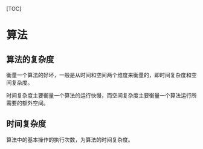 [TOC]



# 算法

## 算法的复杂度

衡量一个算法的好坏，一般是从时间和空间两个维度来衡量的，即时间复杂度和空间复杂度。

时间复杂度主要衡量一个算法的运行快慢，而空间复杂度主要衡量一个算法运行所需要的额外空间。

## 时间复杂度

算法中的基本操作的执行次数，为算法的时间复杂度。